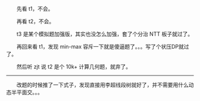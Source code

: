 　　先看 t1，不会。

　　再看 t2，不会。

　　t3 是某个模拟题加强版，其实也没怎么加强，套了个分治 NTT 板子就过了。

　　再回来看 t1，发现 min-max 容斥一下就是傻逼题了。。。写了个状压DP就过了。

　　然后听 zjt 说 t2 是个 10k+ 计算几何题，就弃了。

---

　　改题的时候推了一下式子，发现直接用李超线段树就好了，并不需要用什么动态半平面交。。。